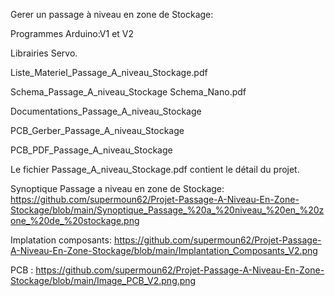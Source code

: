 Gerer un passage à niveau en zone de Stockage:

Programmes Arduino:V1 et V2

Librairies Servo.

Liste_Materiel_Passage_A_niveau_Stockage.pdf

Schema_Passage_A_niveau_Stockage Schema_Nano.pdf

Documentations_Passage_A_niveau_Stockage

PCB_Gerber_Passage_A_niveau_Stockage

PCB_PDF_Passage_A_niveau_Stockage

Le fichier Passage_A_niveau_Stockage.pdf contient le détail du projet.

Synoptique Passage a niveau en zone de Stockage: https://github.com/supermoun62/Projet-Passage-A-Niveau-En-Zone-Stockage/blob/main/Synoptique_Passage_%20a_%20niveau_%20en_%20zone_%20de_%20stockage.png

Implatation composants: https://github.com/supermoun62/Projet-Passage-A-Niveau-En-Zone-Stockage/blob/main/Implantation_Composants_V2.png

PCB : https://github.com/supermoun62/Projet-Passage-A-Niveau-En-Zone-Stockage/blob/main/Image_PCB_V2.png.png
